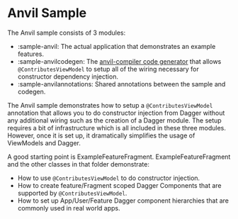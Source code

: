 # Anvil Sample

The Anvil sample consists of 3 modules:
* :sample-anvil: The actual application that demonstrates an example features.
* :sample-anvilcodegen: The [anvil-compiler code generator](https://github.com/square/anvil/blob/main/compiler-api/README.md) that allows `@ContributesViewModel` to setup all of the wiring necessary for constructor dependency injection.
* :sample-anvilannotations: Shared annotations between the sample and codegen.

The Anvil sample demonstrates how to setup a `@ContributesViewModel` annotation that allows you to do constructor injection from Dagger without any additional wiring such as the creation of a Dagger module. The setup requires a bit of infrastructure which is all included in these three modules. However, once it is set up, it dramatically simplifies the usage of ViewModels and Dagger.

A good starting point is ExampleFeatureFragment. ExampleFeatureFragment and the other classes in that folder demonstrate:
* How to use `@ContributesViewModel` to do constructor injection.
* How to create feature/Fragment scoped Dagger Components that are supported by `@ContributesViewModel`.
* How to set up App/User/Feature Dagger component hierarchies that are commonly used in real world apps.
